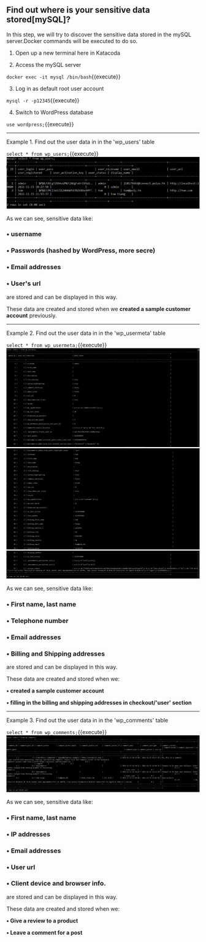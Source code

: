 ## Find out where is your sensitive data stored[mySQL]? 

In this step, we will try to discover the sensitive data stored in the mySQL server.Docker commands will be executed to do so.

1. Open up a new terminal here in Katacoda

2. Access the mySQL server

`docker exec -it mysql /bin/bash`{{execute}}

3. Log in as default root user account

`mysql -r -p12345`{{execute}}

4. Switch to WordPress database

`use wordpress;`{{execute}}

--------------------------------

Example 1. Find out the user data in in the 'wp_users' table

`select * from wp_users;`{{execute}}
![user](./assets/picture18.png)

As we can see, sensitive data like:

### • username
### • Passwords (hashed by WordPress, more secre)
### • Email addresses
### • User's url

are stored and can be displayed in this way.

These data are created and stored when we **created a sample customer account** previously.

--------------------------------

Example 2. Find out the user data in in the 'wp_usermeta' table

`select * from wp_usermeta;`{{execute}}
![meta1](./assets/picture19.png)
![meta2](./assets/picture20.png)
![meta3](./assets/picture21.png)

As we can see, sensitive data like:

### • First name, last name
### • Telephone number
### • Email addresses
### • Billing and Shipping addresses 

are stored and can be displayed in this way.

These data are created and stored when we:

**• created a sample customer account** 

**• filling in the billing and shipping addresses in checkout/'user' section**

--------------------------------

Example 3. Find out the user data in in the 'wp_comments' table

`select * from wp_comments;`{{execute}}
![comments](./assets/picture22.png)

As we can see, sensitive data like:

### • First name, last name
### • IP addresses
### • Email addresses
### • User url
### • Client device and browser info.

are stored and can be displayed in this way.

These data are created and stored when we:

**• Give a review to a product** 

**• Leave a comment for a post**